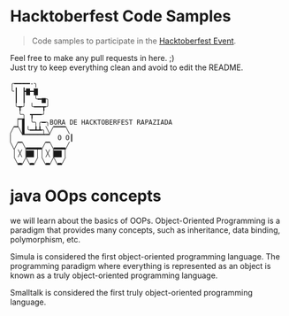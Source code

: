 # Hacktoberfest Code Samples

> Code samples to participate in the [Hacktoberfest Event](https://hacktoberfest.digitalocean.com).

Feel free to make any pull requests in here. ;)  
Just try to keep everything clean and avoid to edit the README.
  
```
╭━━━━-╮
╰┃ ┣▇━▇
 ┃ ┃  ╰━▅╮ 
 ╰┳╯ ╰━━┳╯
  ╰╮ ┳━━╯
 ▕▔▋ ╰╮╭━╮BORA DE HACKTOBERFEST RAPAZIADA
╱▔╲▋╰━┻┻╮╲╱▔▔▔╲
▏  ▔▔▔▔▔▔▔  O O┃ 
╲╱▔╲▂▂▂▂╱▔╲▂▂▂╱
 ▏╳▕▇▇▕ ▏╳▕▇▇▕
 ╲▂╱╲▂╱ ╲▂╱╲▂╱
```


# java OOps concepts
we will learn about the basics of OOPs. Object-Oriented Programming is a paradigm that provides many concepts, such as inheritance, data binding, polymorphism, etc.

Simula is considered the first object-oriented programming language. The programming paradigm where everything is represented as an object is known as a truly object-oriented programming language.

Smalltalk is considered the first truly object-oriented programming language.
